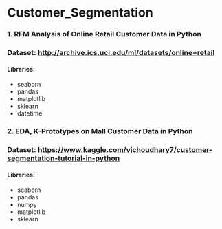 # Customer_Segmentation


### 1. RFM Analysis of Online Retail Customer Data in Python 
### Dataset: http://archive.ics.uci.edu/ml/datasets/online+retail
#### Libraries: 
- seaborn
- pandas
- matplotlib
- sklearn
- datetime

### 2. EDA, K-Prototypes on Mall Customer Data in Python 
### Dataset: https://www.kaggle.com/vjchoudhary7/customer-segmentation-tutorial-in-python
#### Libraries: 
- seaborn
- pandas
- numpy
- matplotlib
- sklearn


